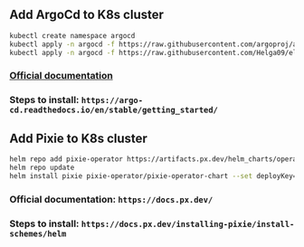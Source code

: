 ## Add ArgoCd to K8s cluster
```bash
kubectl create namespace argocd
kubectl apply -n argocd -f https://raw.githubusercontent.com/argoproj/argo-cd/stable/manifests/install.yaml
kubectl apply -n argocd -f https://raw.githubusercontent.com/Helga09/elephantSourcecode/master/argo.yaml
```
### [Official documentation](https://argo-cd.readthedocs.io/en/stable/)
### Steps to install: `https://argo-cd.readthedocs.io/en/stable/getting_started/`

## Add Pixie to K8s cluster 

```bash
helm repo add pixie-operator https://artifacts.px.dev/helm_charts/operator
helm repo update
helm install pixie pixie-operator/pixie-operator-chart --set deployKey=<deploy-key-goes-here> --set clusterName=<cluster-name> --namespace pl --create-namespace
```
### Official documentation: `https://docs.px.dev/`
### Steps to install: `https://docs.px.dev/installing-pixie/install-schemes/helm`
